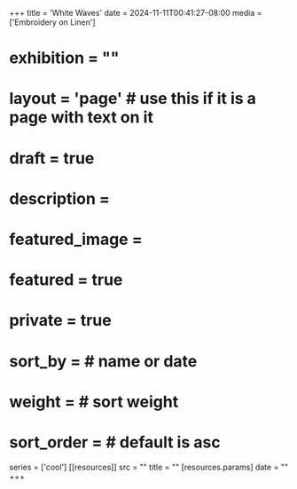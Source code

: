 +++
title = 'White Waves'
date = 2024-11-11T00:41:27-08:00
media = ['Embroidery on Linen']
# exhibition = ""
# layout = 'page' # use this if it is a page with text on it
# draft = true
# description = 
# featured_image = 
# featured = true
# private = true
# sort_by = # name or date
# weight = # sort weight
# sort_order = # default is asc
series = ['cool']
[[resources]]
  src = ""
  title = ""
  [resources.params]
  date = ""
+++
